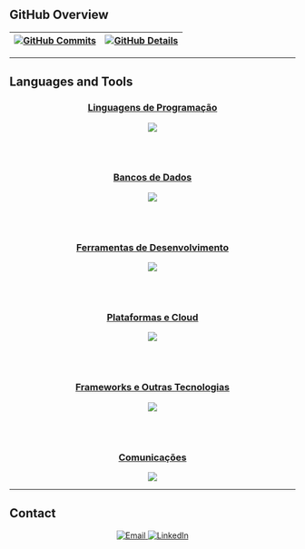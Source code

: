 ## GitHub Overview

| [![GitHub Commits](http://github-profile-summary-cards.vercel.app/api/cards/productive-time?username=brunoScholze&theme=dracula&utcOffset=-3)](https://github.com/vn7n24fzkq/github-profile-summary-cards) | [![GitHub Details](http://github-profile-summary-cards.vercel.app/api/cards/profile-details?username=brunoScholze&theme=dracula)](https://github.com/vn7n24fzkq/github-profile-summary-cards) |  
| ----------- | ----------- |

---

## Languages and Tools

<div align="center">
  <a href="https://skillicons.dev">

  <!-- Linguagens de Programação -->
  ### Linguagens de Programação
  <img src="https://skillicons.dev/icons?i=angular,javascript,typescript,java,css,html,react,sass,nodejs" />
  
  <!-- Separador -->
  <br/><br/>

  <!-- Bancos de Dados -->
  ### Bancos de Dados
  <img src="https://skillicons.dev/icons?i=mongodb,postgres,mysql" />

  <!-- Separador -->
  <br/><br/>

  <!-- Ferramentas de Desenvolvimento -->
  ### Ferramentas de Desenvolvimento
  <img src="https://skillicons.dev/icons?i=vscode,androidstudio,postman,figma,git,github,npm" />

  <!-- Separador -->
  <br/><br/>

  <!-- Plataformas e Cloud -->
  ### Plataformas e Cloud
  <img src="https://skillicons.dev/icons?i=azure,docker" />

  <!-- Separador -->
  <br/><br/>

  <!-- Frameworks e Outras Tecnologias -->
  ### Frameworks e Outras Tecnologias
  <img src="https://skillicons.dev/icons?i=spring,bootstrap" />

  <!-- Separador -->
  <br/><br/>

  <!-- Comunicações -->
  ### Comunicações
  <img src="https://skillicons.dev/icons?i=discord" />

  </a>
</div>



---

## Contact

<div align="center">
  <a href="mailto:brunoscholze.dev@gmail.com">
    <img src="https://img.shields.io/badge/-Gmail-%23333?style=for-the-badge&logo=gmail&logoColor=white" alt="Email" />
  </a>
  <a href="https://www.linkedin.com/in/bruno-scholze-ab076b208/" target="_blank">
    <img src="https://img.shields.io/badge/-LinkedIn-%230077B5?style=for-the-badge&logo=linkedin&logoColor=white" alt="LinkedIn" />
  </a>
</div>

